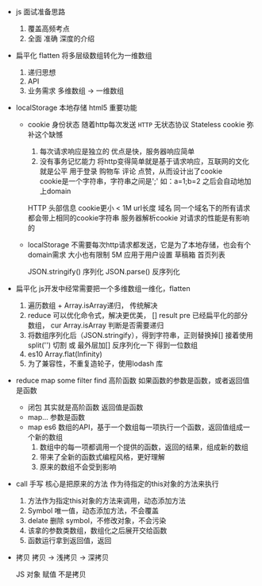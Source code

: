 - js 面试准备思路
    1. 覆盖高频考点
    2. 全面 准确 深度的介绍

- 扁平化  flatten
    将多层级数组转化为一维数组

    1. 递归思想
    2. API
    3. 业务需求
        多维数组 -> 一维数组

- localStorage 本地存储 html5 重要功能
    - cookie  身份状态  随着http每次发送
        `HTTP` 无状态协议 Stateless  cookie 弥补这个缺憾
        1. 每次请求响应是独立的
            优点是快，服务器响应简单
        2. 没有事务记忆能力
        将http变得简单就是基于请求响应，互联网的文化就是公平
        用于登录 购物车 评论 点赞，从而设计出了cookie  
        cookie是一个字符串，字符串之间是';' 如：a=1;b=2 之后会自动地加上domain

        HTTP 头部信息 cookie更小 < 1M
        url长度 
        域名 同一个域名下的所有请求都会带上相同的cookie字符串 服务器解析cookie
        对请求的性能是有影响的 

    - localStorage 不需要每次http请求都发送，它是为了本地存储，也会有个domain需求
        大小也有限制 5M  应用于用户设置 草稿箱 首页列表 

        JSON.stringify()  序列化
        JSON.parse()      反序列化

- 扁平化
    js开发中经常需要把一个多维数组一维化，flatten
    
    1. 遍历数组 + Array.isArray递归， 传统解决
    2. reduce 可以优化命令式，解决更优美，
        [] result pre 已经扁平化的部分数组， cur Array.isArray 判断是否需要递归
    3. 将数组序列化后（JSON.stringify），得到字符串，正则替换掉[]
        接着使用split('')  切割 或 最外层加[]
        反序列化一下 得到一位数组
    4. es10 Array.flat(Infinity)
    5. 为了兼容性，不重复造轮子，使用lodash 库

- reduce map some filter find 高阶函数
    如果函数的参数是函数，或者返回值是函数
    - 闭包 其实就是高阶函数 返回值是函数
    - map...  参数是函数
    - map 
        es6 数组的API，基于一个数组每一项执行一个函数，返回值组成一个新的数组
        1. 数组中的每一项都调用一个提供的函数，返回的结果，组成新的数组
        2. 带来了全新的函数式编程风格，更好理解
        3. 原来的数组不会受到影响

- call 手写
    核心是把原来的方法
    作为待指定的this对象的方法来执行

    1. 方法作为指定this对象的方法来调用，动态添加方法
    2. Symbol 唯一值，动态添加方法，不会覆盖
    3. delate 删除 symbol，不修改对象，不会污染
    4. 该拿的参数类数组，数组化之后展开交给函数
    5. 函数运行拿到返回值，返回

- 拷贝
    拷贝 -> 浅拷贝 -> 深拷贝

    JS 对象 赋值 不是拷贝 

    



